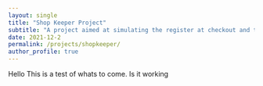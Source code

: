 ```yaml
---
layout: single
title: "Shop Keeper Project"
subtitle: "A project aimed at simulating the register at checkout and then printing out a receipt"
date: 2021-12-2
permalink: /projects/shopkeeper/
author_profile: true
---
```


Hello This is a test of whats to come. Is it working

